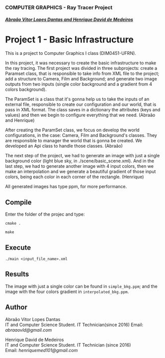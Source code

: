 ### COMPUTER GRAPHICS - Ray Tracer Project

##### [Abraão Vitor Lopes Dantas and Henrique David de Medeiros](#author)

# Project 1 - Basic Infrastructure

This is a project to Computer Graphics I class (DIM0451-UFRN).

In this project, it was necessary to create the basic infrastructure to make the ray tracing. The first project was divided in three subprojects: create a Paramset class, that is responsible to take info from XML file to the project; add a structure to Camera, Film and Background; and generate two image outputs from two inputs (single color background and a gradient from 4 colors background).

The ParamSet is a class that it's gonna help us to take the inputs of an external file, responsible to create our configuration and our world, that is pass in XML format. The class saves in a dictionary the attributes (keys and values) and then we begin to configure everything that we need.  (Abraão and Henrique)

After creating the ParamSet class, we focus on develop the world configurations, in the case: Camera, Film and Background's classes. They are responsible to manager the world that is gonna be created. We developed an Api class to handle those classes. (Abraão)

The next step of the project, we had to generate an image with just a single background color (light blue sky, in ./scene/basic_scene.xml). And in the last step, we had to generate another image with 4 input colors, then we make an interpolation and we generate a beautiful gradient of those input colors, being each color in each corner of the rectangle. (Henrique)

All generated images has type ppm, for more performance.

## Compile

Enter the folder of the projec and type:

`cmake .`

`make`

## Execute

`./main <input_file_name>.xml`

## Results

The image with just a single color can be found in `simple_bkg.ppm`; and the image with the four colors gradient in `interpolated_bkg.ppm`.


## Author
Abraão Vitor Lopes Dantas  
IT and Computer Science Student. IT Technician(since 2016)
Email: _abraaovld@gmail.com_

Henrique David de Medeiros  
IT and Computer Science Student. IT Technician (since 2016)  
Email: _henriquemed101@gmail.com_
